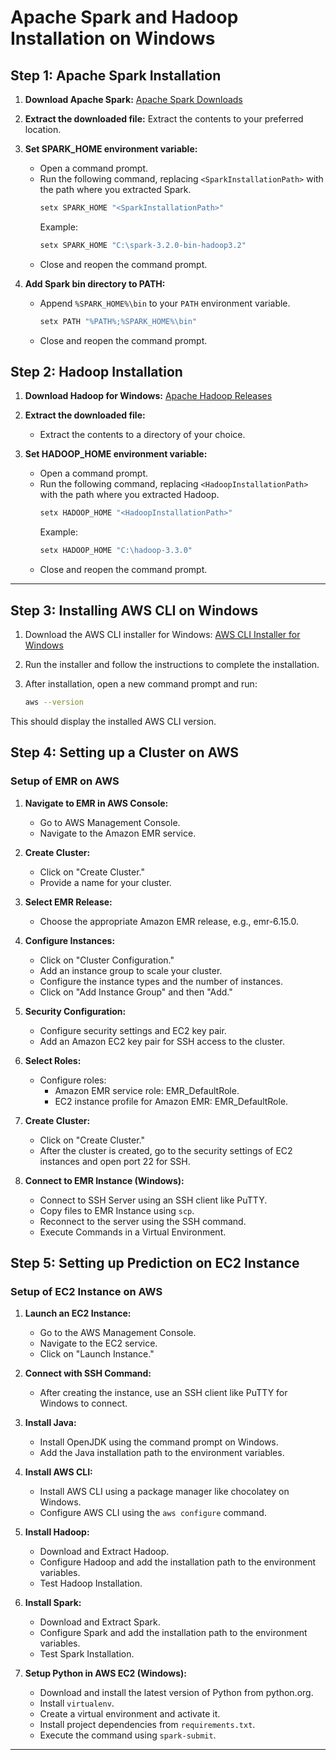 # Apache Spark and Hadoop Installation on Windows

## Step 1: Apache Spark Installation

1. **Download Apache Spark:** [Apache Spark Downloads](https://spark.apache.org/downloads.html)

2. **Extract the downloaded file:** Extract the contents to your preferred location.

3. **Set SPARK_HOME environment variable:**
   - Open a command prompt.
   - Run the following command, replacing `<SparkInstallationPath>` with the path where you extracted Spark.
     ```bash
     setx SPARK_HOME "<SparkInstallationPath>"
     ```
     Example:
     ```bash
     setx SPARK_HOME "C:\spark-3.2.0-bin-hadoop3.2"
     ```
   - Close and reopen the command prompt.

4. **Add Spark bin directory to PATH:**
   - Append `%SPARK_HOME%\bin` to your `PATH` environment variable.
     ```bash
     setx PATH "%PATH%;%SPARK_HOME%\bin"
     ```
   - Close and reopen the command prompt.

## Step 2: Hadoop Installation

1. **Download Hadoop for Windows:** [Apache Hadoop Releases](https://hadoop.apache.org/releases.html)

2. **Extract the downloaded file:**
   - Extract the contents to a directory of your choice.

3. **Set HADOOP_HOME environment variable:**
   - Open a command prompt.
   - Run the following command, replacing `<HadoopInstallationPath>` with the path where you extracted Hadoop.
     ```bash
     setx HADOOP_HOME "<HadoopInstallationPath>"
     ```
     Example:
     ```bash
     setx HADOOP_HOME "C:\hadoop-3.3.0"
     ```
   - Close and reopen the command prompt.

---

## Step 3: Installing AWS CLI on Windows

1. Download the AWS CLI installer for Windows: [AWS CLI Installer for Windows](https://aws.amazon.com/cli/)

2. Run the installer and follow the instructions to complete the installation.

3. After installation, open a new command prompt and run:
   ```bash
   aws --version
This should display the installed AWS CLI version.

## Step 4: Setting up a Cluster on AWS

### Setup of EMR on AWS

1. **Navigate to EMR in AWS Console:**
   - Go to AWS Management Console.
   - Navigate to the Amazon EMR service.

2. **Create Cluster:**
   - Click on "Create Cluster."
   - Provide a name for your cluster.

3. **Select EMR Release:**
   - Choose the appropriate Amazon EMR release, e.g., emr-6.15.0.

4. **Configure Instances:**
   - Click on "Cluster Configuration."
   - Add an instance group to scale your cluster.
   - Configure the instance types and the number of instances.
   - Click on "Add Instance Group" and then "Add."

5. **Security Configuration:**
   - Configure security settings and EC2 key pair.
   - Add an Amazon EC2 key pair for SSH access to the cluster.

6. **Select Roles:**
   - Configure roles:
     - Amazon EMR service role: EMR_DefaultRole.
     - EC2 instance profile for Amazon EMR: EMR_DefaultRole.

7. **Create Cluster:**
   - Click on "Create Cluster."
   - After the cluster is created, go to the security settings of EC2 instances and open port 22 for SSH.

8. **Connect to EMR Instance (Windows):**
   - Connect to SSH Server using an SSH client like PuTTY.
   - Copy files to EMR Instance using `scp`.
   - Reconnect to the server using the SSH command.
   - Execute Commands in a Virtual Environment.

## Step 5: Setting up Prediction on EC2 Instance

### Setup of EC2 Instance on AWS

1. **Launch an EC2 Instance:**
   - Go to the AWS Management Console.
   - Navigate to the EC2 service.
   - Click on "Launch Instance."

2. **Connect with SSH Command:**
   - After creating the instance, use an SSH client like PuTTY for Windows to connect.

3. **Install Java:**
   - Install OpenJDK using the command prompt on Windows.
   - Add the Java installation path to the environment variables.

4. **Install AWS CLI:**
   - Install AWS CLI using a package manager like chocolatey on Windows.
   - Configure AWS CLI using the `aws configure` command.

5. **Install Hadoop:**
   - Download and Extract Hadoop.
   - Configure Hadoop and add the installation path to the environment variables.
   - Test Hadoop Installation.

6. **Install Spark:**
   - Download and Extract Spark.
   - Configure Spark and add the installation path to the environment variables.
   - Test Spark Installation.

7. **Setup Python in AWS EC2 (Windows):**
   - Download and install the latest version of Python from python.org.
   - Install `virtualenv`.
   - Create a virtual environment and activate it.
   - Install project dependencies from `requirements.txt`.
   - Execute the command using `spark-submit`.

---
